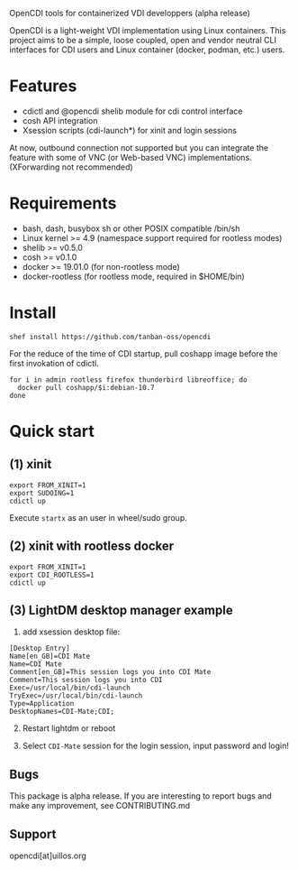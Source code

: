 OpenCDI tools for containerized VDI developpers (alpha release)

OpenCDI is a light-weight VDI implementation using Linux containers.
This project aims to be a simple, loose coupled, open and vendor neutral CLI interfaces for CDI users and Linux container (docker, podman, etc.) users.

# Features

* cdictl and @opencdi shelib module for cdi control interface
* cosh API integration
* Xsession scripts (cdi-launch\*) for xinit and login sessions

At now, outbound connection not supported but you can integrate the feature with some of VNC (or Web-based VNC) implementations. 
(XForwarding not recommended)

# Requirements

* bash, dash, busybox sh or other POSIX compatible /bin/sh
* Linux kernel >= 4.9 (namespace support required for rootless modes)
* shelib >= v0.5.0
* cosh >= v0.1.0
* docker >= 19.01.0 (for non-rootless mode)
* docker-rootless (for rootless mode, required in $HOME/bin)

# Install

```
shef install https://github.com/tanban-oss/opencdi
```

For the reduce of the time of CDI startup, pull coshapp image before the first invokation of cdictl.

```
for i in admin rootless firefox thunderbird libreoffice; do
  docker pull coshapp/$i:debian-10.7
done
```

# Quick start

## (1) xinit

``` ~/.xinitrc
export FROM_XINIT=1
export SUDOING=1
cdictl up 
```

Execute `startx` as an user in wheel/sudo group.

## (2) xinit with rootless docker

``` ~/.xinitrc
export FROM_XINIT=1
export CDI_ROOTLESS=1
cdictl up 
```

## (3) LightDM desktop manager example

1. add xsession desktop file:

``` /usr/share/xsession/cdi-mate.desktop
[Desktop Entry]
Name[en_GB]=CDI Mate
Name=CDI Mate
Comment[en_GB]=This session logs you into CDI Mate 
Comment=This session logs you into CDI
Exec=/usr/local/bin/cdi-launch
TryExec=/usr/local/bin/cdi-launch
Type=Application
DesktopNames=CDI-Mate;CDI;
```

2. Restart lightdm or reboot

3. Select `CDI-Mate` session for the login session, input password and login!


## Bugs

This package is alpha release. 
If you are interesting to report bugs and make any improvement, see CONTRIBUTING.md


## Support

opencdi[at]uillos.org
